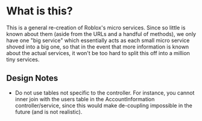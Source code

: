 # What is this?

This is a general re-creation of Roblox's micro services. Since so little is known about them (aside from the URLs and a handful of methods), we only have one "big service" which essentially acts as each small micro service shoved into a big one, so that in the event that more information is known about the actual services, it won't be too hard to split this off into a million tiny services.

## Design Notes

- Do not use tables not specific to the controller. For instance, you cannot inner join with the users table in the AccountInformation controller/service, since this would make de-coupling impossible in the future (and is not realistic).
